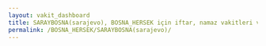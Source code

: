 ```yaml
---
layout: vakit_dashboard
title: SARAYBOSNA(sarajevo), BOSNA_HERSEK için iftar, namaz vakitleri ve hava durumu - ilçe/eyalet seç
permalink: /BOSNA_HERSEK/SARAYBOSNA(sarajevo)/
---
```


<script type="text/javascript">
  var GLOBAL_COUNTRY = 'BOSNA_HERSEK';
  var GLOBAL_CITY = 'SARAYBOSNA(sarajevo)';
  var GLOBAL_STATE = '';
  var lat = 72;
  var lon = 21;
</script>
